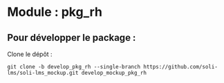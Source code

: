 # Module : pkg_rh 

## Pour développer le package : 

Clone le dépôt : 

````
git clone -b develop_pkg_rh --single-branch https://github.com/soli-lms/soli-lms_mockup.git develop_mockup_pkg_rh
````
